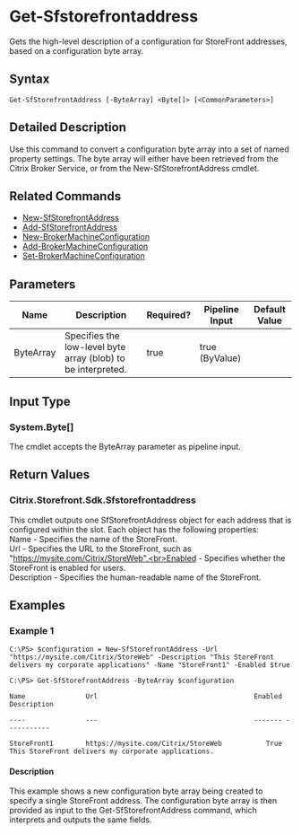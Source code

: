 ﻿
# Get-Sfstorefrontaddress
Gets the high-level description of a configuration for StoreFront addresses, based on a configuration byte array.
## Syntax
```
Get-SfStorefrontAddress [-ByteArray] <Byte[]> [<CommonParameters>]
```
## Detailed Description
Use this command to convert a configuration byte array into a set of named property settings. The byte array will either have been retrieved from the Citrix Broker Service, or from the New-SfStorefrontAddress cmdlet.


## Related Commands

* [New-SfStorefrontAddress](./New-SfStorefrontAddress/)
* [Add-SfStorefrontAddress](./Add-SfStorefrontAddress/)
* [New-BrokerMachineConfiguration](./New-BrokerMachineConfiguration/)
* [Add-BrokerMachineConfiguration](./Add-BrokerMachineConfiguration/)
* [Set-BrokerMachineConfiguration](./Set-BrokerMachineConfiguration/)
## Parameters
| Name   | Description | Required? | Pipeline Input | Default Value |
| --- | --- | --- | --- | --- |
| ByteArray | Specifies the low-level byte array (blob) to be interpreted. | true | true (ByValue) |  |

## Input Type

### System.Byte\[\]
The cmdlet accepts the ByteArray parameter as pipeline input.
## Return Values

### Citrix.Storefront.Sdk.Sfstorefrontaddress
This cmdlet outputs one SfStorefrontAddress object for each address that is configured within the slot. Each object has the following properties:<br>Name - Specifies the name of the StoreFront.<br>Url - Specifies the URL to the StoreFront, such as "https://mysite.com/Citrix/StoreWeb".<br>Enabled - Specifies whether the StoreFront is enabled for users.<br>Description - Specifies the human-readable name of the StoreFront.
## Examples

### Example 1
```
C:\PS> $configuration = New-SfStorefrontAddress -Url "https://mysite.com/Citrix/StoreWeb" -Description "This StoreFront delivers my corporate applications" -Name "StoreFront1" -Enabled $true

C:\PS> Get-SfStorefrontAddress -ByteArray $configuration

Name               Url                                       Enabled Description

----               ---                                       ------- -----------

StoreFront1        https://mysite.com/Citrix/StoreWeb           True This StoreFront delivers my corporate applications.
```
#### Description
This example shows a new configuration byte array being created to specify a single StoreFront address. The configuration byte array is then provided as input to the Get-SfStorefrontAddress command, which interprets and outputs the same fields.
